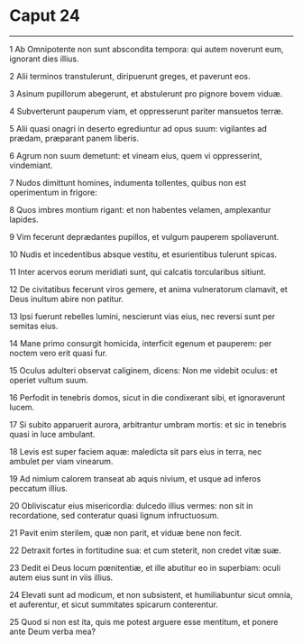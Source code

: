 # Caput 24

***

1 Ab Omnipotente non sunt abscondita tempora: qui autem noverunt eum, ignorant dies illius.

2 Alii terminos transtulerunt, diripuerunt greges, et paverunt eos.

3 Asinum pupillorum abegerunt, et abstulerunt pro pignore bovem viduæ.

4 Subverterunt pauperum viam, et oppresserunt pariter mansuetos terræ.

5 Alii quasi onagri in deserto egrediuntur ad opus suum: vigilantes ad prædam, præparant panem liberis.

6 Agrum non suum demetunt: et vineam eius, quem vi oppresserint, vindemiant.

7 Nudos dimittunt homines, indumenta tollentes, quibus non est operimentum in frigore:

8 Quos imbres montium rigant: et non habentes velamen, amplexantur lapides.

9 Vim fecerunt deprædantes pupillos, et vulgum pauperem spoliaverunt.

10 Nudis et incedentibus absque vestitu, et esurientibus tulerunt spicas.

11 Inter acervos eorum meridiati sunt, qui calcatis torcularibus sitiunt.

12 De civitatibus fecerunt viros gemere, et anima vulneratorum clamavit, et Deus inultum abire non patitur.

13 Ipsi fuerunt rebelles lumini, nescierunt vias eius, nec reversi sunt per semitas eius.

14 Mane primo consurgit homicida, interficit egenum et pauperem: per noctem vero erit quasi fur.

15 Oculus adulteri observat caliginem, dicens: Non me videbit oculus: et operiet vultum suum.

16 Perfodit in tenebris domos, sicut in die condixerant sibi, et ignoraverunt lucem.

17 Si subito apparuerit aurora, arbitrantur umbram mortis: et sic in tenebris quasi in luce ambulant.

18 Levis est super faciem aquæ: maledicta sit pars eius in terra, nec ambulet per viam vinearum.

19 Ad nimium calorem transeat ab aquis nivium, et usque ad inferos peccatum illius.

20 Obliviscatur eius misericordia: dulcedo illius vermes: non sit in recordatione, sed conteratur quasi lignum infructuosum.

21 Pavit enim sterilem, quæ non parit, et viduæ bene non fecit.

22 Detraxit fortes in fortitudine sua: et cum steterit, non credet vitæ suæ.

23 Dedit ei Deus locum pœnitentiæ, et ille abutitur eo in superbiam: oculi autem eius sunt in viis illius.

24 Elevati sunt ad modicum, et non subsistent, et humiliabuntur sicut omnia, et auferentur, et sicut summitates spicarum conterentur.

25 Quod si non est ita, quis me potest arguere esse mentitum, et ponere ante Deum verba mea?

